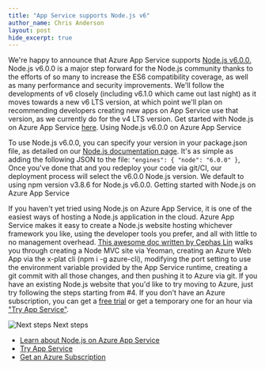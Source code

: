 ```yaml
---
title: "App Service supports Node.js v6"
author_name: Chris Anderson 
layout: post
hide_excerpt: true
---
```


We're happy to announce that Azure App Service supports [Node.js v6.0.0.](https://github.com/nodejs/node/blob/master/CHANGELOG.md#2016-04-26-version-600-current-jasnell) Node.js v6.0.0 is a major step forward for the Node.js community thanks to the efforts of so many to increase the ES6 compatibility coverage, as well as many performance and security improvements. We'll follow the developments of v6 closely (including v6.1.0 which came out last night) as it moves towards a new v6 LTS version, at which point we'll plan on recommending developers creating new apps on App Service use that version, as we currently do for the v4 LTS version. Get started with Node.js on Azure App Service [here](https://azure.microsoft.com/en-us/documentation/articles/app-service-web-nodejs-get-started/). Using Node.js v6.0.0 on Azure App Service

To use Node.js v6.0.0, you can specify your version in your package.json file, as detailed on our [Node.js documentation page](https://azure.microsoft.com/en-us/documentation/articles/app-service-web-nodejs-get-started/#use-a-specific-nodejs-engine). It's as simple as adding the following JSON to the file:  `"engines": { "node": "6.0.0" }`,  Once you've done that and you redeploy your code via git/CI, our deployment process will select the v6.0.0 Node.js version. We default to using npm version v3.8.6 for Node.js v6.0.0. Getting started with Node.js on Azure App Service

If you haven't yet tried using Node.js on Azure App Service, it is one of the easiest ways of hosting a Node.js application in the cloud. Azure App Service makes it easy to create a Node.js website hosting whichever framework you like, using the developer tools you prefer, and all with little to no management overhead. [This awesome doc written by Cephas Lin](https://azure.microsoft.com/en-us/documentation/articles/app-service-web-nodejs-get-started/) walks you through creating a Node MVC site via Yeoman, creating an Azure Web App via the x-plat cli (npm i -g azure-cli), modifying the port setting to use the environment variable provided by the App Service runtime, creating a git commit with all those changes, and then pushing it to Azure via git. If you have an existing Node.js website that you'd like to try moving to Azure, just try following the steps starting from #4. If you don't have an Azure subscription, you can get a [free trial](https://azure.microsoft.com/en-us/pricing/free-trial/) or get a temporary one for an hour via ["Try App Service"](https://tryappservice.azure.com/).

![Next steps](http://i.imgur.com/BLvm30E.png) Next steps

- [Learn about Node.js on Azure App Service](https://azure.microsoft.com/en-us/documentation/articles/app-service-web-nodejs-get-started/)
- [Try App Service](https://tryappservice.azure.com/)
- [Get an Azure Subscription](https://azure.microsoft.com/en-us/pricing/free-trial/)
